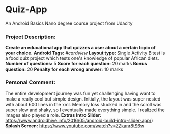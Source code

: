 # Quiz-App
An Android Basics Nano degree course project from Udacity
### Project Description: 
**Create an educational app that quizzes a user about a certain topic of your choice.**
**Android Tags:** *#cardview*
**Layout type:** Single Activity
Bitest is a food quiz project which tests one's knowledge of popular African diets.
**Number of questions:** 5
**Score for each question:** 20 marks
**Bonus question:** 20
**Penalty for each wrong answer:** 10 marks

### Personal Comment:
The entire development journey was fun yet challenging having want to make a really cool but simple design. Initially, the layout was super nested with about 600 lines in the xml. Memory loss stucked in and the scroll was super slow and shaky, so I eventually made everything simple. I realized the images also played a role. 
**Extras**
**Intro Slider:** https://www.androidhive.info/2016/05/android-build-intro-slider-app/)
**Splash Screen:** https://www.youtube.com/watch?v=ZZkanr8tS6w 
